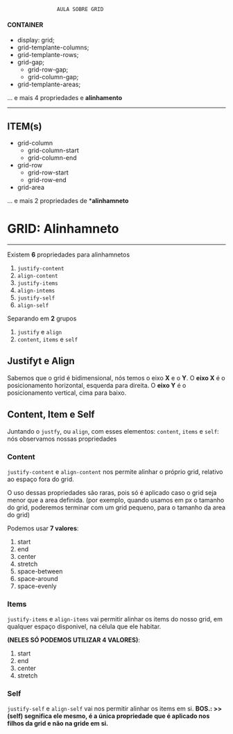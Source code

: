                     AULA SOBRE GRID

#### CONTAINER

- display: grid;
- grid-templante-columns;
- grid-templante-rows;
- grid-gap;
    - grid-row-gap;
    - grid-column-gap;
- grid-templante-areas;

... e mais 4 propriedades e **alinhamento**

---
## ITEM(s)

- grid-column
    - grid-column-start
    - grid-column-end
- grid-row
    - grid-row-start
    - grid-row-end
- grid-area

... e mais 2 propriedades de ***alinhamneto**

# GRID: Alinhamneto
---

Existem **6** propriedades para alinhamnetos
1. `justify-content`
2. `align-content`
3. `justify-items`
4. `align-intems`
5. `justify-self`
6. `align-self`

Separando em **2** grupos
1. `justify` e `align`
2. `content`, `items` e `self`

## Justifyt e Align

Sabemos que o grid é bidimensional, nós temos o eixo **X** e o **Y**.
O **eixo X** é o posicionamento horizontal, esquerda para direita.
O **eixo Y** é o posicionamento vertical, cima para baixo.

## Content, Item e Self

Juntando o `justfy`, ou `align`, com esses elementos: `content`, `items` e `self`: nós observamos
nossas propriedades

### Content

`justify-content` e `align-content` nos permite alinhar o próprio grid, relativo ao espaço fora do  grid.

O uso dessas propriedades são raras, pois só é aplicado caso o grid seja menor que a area definida.
(por exemplo, quando usamos em px o tamanho do grid, poderemos terminar com um grid pequeno, para o tamanho da area do grid)

Podemos usar **7 valores**:
1. start
2. end
3. center
4. stretch
5. space-between
6. space-around
7. space-evenly


### Items

`justify-items` e `align-items` vai permitir alinhar os items do nosso grid, em qualquer espaço
disponivel, na célula que ele habitar.

**(NELES SÓ PODEMOS UTILIZAR 4 VALORES)**:
1. start
2. end
3. center
4. stretch

### Self

`justify-self` e `align-self` vai nos permitir alinhar os items em si.
**BOS.: >> (self) segnifica ele mesmo, é a única propriedade que é aplicado nos filhos da grid e não na gride em si.**